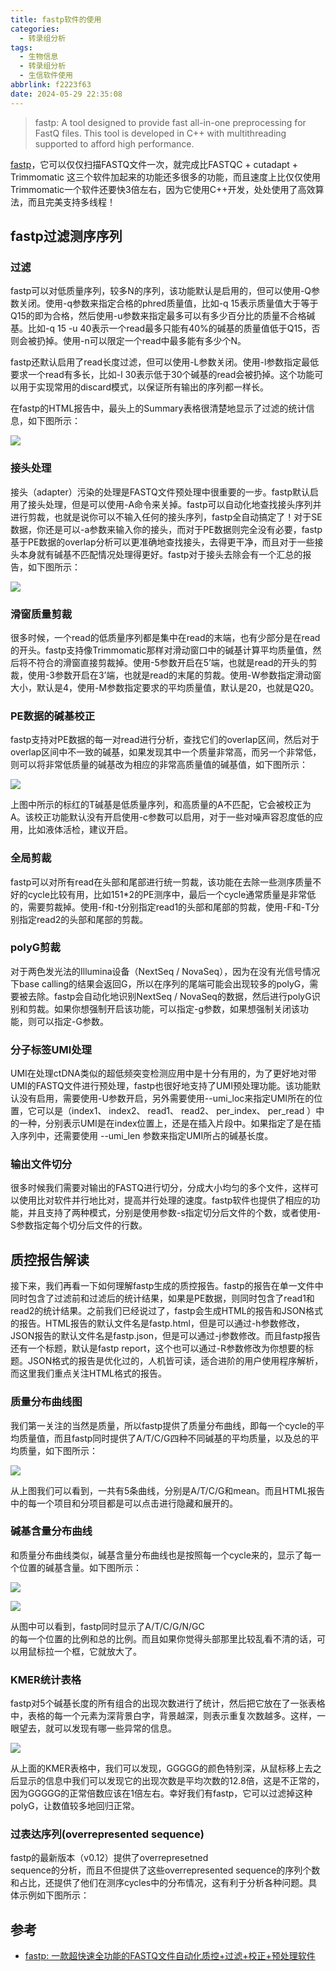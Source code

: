 ```yaml
---
title: fastp软件的使用
categories:
  - 转录组分析
tags:
  - 生物信息
  - 转录组分析
  - 生信软件使用
abbrlink: f2223f63
date: 2024-05-29 22:35:08
---
```


> fastp: A tool designed to provide fast all-in-one preprocessing for FastQ files. This tool is developed in C++ with multithreading supported to afford high performance.

[fastp](https://github.com/OpenGene/fastp)，它可以仅仅扫描FASTQ文件一次，就完成比FASTQC + cutadapt + Trimmomatic 这三个软件加起来的功能还多很多的功能，而且速度上比仅仅使用Trimmomatic一个软件还要快3倍左右，因为它使用C++开发，处处使用了高效算法，而且完美支持多线程！

## fastp过滤测序序列

### 过滤

fastp可以对低质量序列，较多N的序列，该功能默认是启用的，但可以使用-Q参数关闭。使用-q参数来指定合格的phred质量值，比如-q 15表示质量值大于等于Q15的即为合格，然后使用-u参数来指定最多可以有多少百分比的质量不合格碱基。比如-q 15 -u 40表示一个read最多只能有40%的碱基的质量值低于Q15，否则会被扔掉。使用-n可以限定一个read中最多能有多少个N。

fastp还默认启用了read长度过滤，但可以使用-L参数关闭。使用-l参数指定最低要求一个read有多长，比如-l 30表示低于30个碱基的read会被扔掉。这个功能可以用于实现常用的discard模式，以保证所有输出的序列都一样长。

在fastp的HTML报告中，最头上的Summary表格很清楚地显示了过滤的统计信息，如下图所示：

![](https://pic2.zhimg.com/80/v2-6920178b4b210ff1e37089ff8e1b289d_720w.webp)

### 接头处理

接头（adapter）污染的处理是FASTQ文件预处理中很重要的一步。fastp默认启用了接头处理，但是可以使用-A命令来关掉。fastp可以自动化地查找接头序列并进行剪裁，也就是说你可以不输入任何的接头序列，fastp全自动搞定了！对于SE数据，你还是可以-a参数来输入你的接头，而对于PE数据则完全没有必要，fastp基于PE数据的overlap分析可以更准确地查找接头，去得更干净，而且对于一些接头本身就有碱基不匹配情况处理得更好。fastp对于接头去除会有一个汇总的报告，如下图所示：

![](https://pic1.zhimg.com/80/v2-202f214ad93c99a305f6b3510ddf3f78_720w.webp)

### 滑窗质量剪裁

很多时候，一个read的低质量序列都是集中在read的末端，也有少部分是在read的开头。fastp支持像Trimmomatic那样对滑动窗口中的碱基计算平均质量值，然后将不符合的滑窗直接剪裁掉。使用-5参数开启在5’端，也就是read的开头的剪裁，使用-3参数开启在3’端，也就是read的末尾的剪裁。使用-W参数指定滑动窗大小，默认是4，使用-M参数指定要求的平均质量值，默认是20，也就是Q20。

### PE数据的碱基校正

fastp支持对PE数据的每一对read进行分析，查找它们的overlap区间，然后对于overlap区间中不一致的碱基，如果发现其中一个质量非常高，而另一个非常低，则可以将非常低质量的碱基改为相应的非常高质量值的碱基值，如下图所示：

![](https://pic4.zhimg.com/80/v2-78e31fe48bbdc53f5c1a1427b6170a53_720w.webp)

上图中所示的标红的T碱基是低质量序列，和高质量的A不匹配，它会被校正为A。该校正功能默认没有开启使用-c参数可以启用，对于一些对噪声容忍度低的应用，比如液体活检，建议开启。

### 全局剪裁

fastp可以对所有read在头部和尾部进行统一剪裁，该功能在去除一些测序质量不好的cycle比较有用，比如151\*2的PE测序中，最后一个cycle通常质量是非常低的，需要剪裁掉。使用-f和-t分别指定read1的头部和尾部的剪裁，使用-F和-T分别指定read2的头部和尾部的剪裁。

### polyG剪裁

对于两色发光法的Illumina设备（NextSeq / NovaSeq），因为在没有光信号情况下base calling的结果会返回G，所以在序列的尾端可能会出现较多的polyG，需要被去除。fastp会自动化地识别NextSeq / NovaSeq的数据，然后进行polyG识别和剪裁。如果你想强制开启该功能，可以指定-g参数，如果想强制关闭该功能，则可以指定-G参数。

### 分子标签UMI处理

UMI在处理ctDNA类似的超低频突变检测应用中是十分有用的，为了更好地对带UMI的FASTQ文件进行预处理，fastp也很好地支持了UMI预处理功能。该功能默认没有启用，需要使用-U参数开启，另外需要使用--umi_loc来指定UMI所在的位置，它可以是（index1、 index2、 read1、 read2、 per_index、 per_read ）中的一种，分别表示UMI是在index位置上，还是在插入片段中。如果指定了是在插入序列中，还需要使用 --umi_len 参数来指定UMI所占的碱基长度。

### 输出文件切分

很多时候我们需要对输出的FASTQ进行切分，分成大小均匀的多个文件，这样可以使用比对软件并行地比对，提高并行处理的速度。fastp软件也提供了相应的功能，并且支持了两种模式，分别是使用参数-s指定切分后文件的个数，或者使用-S参数指定每个切分后文件的行数。

## 质控报告解读

接下来，我们再看一下如何理解fastp生成的质控报告。fastp的报告在单一文件中同时包含了过滤前和过滤后的统计结果，如果是PE数据，则同时包含了read1和read2的统计结果。之前我们已经说过了，fastp会生成HTML的报告和JSON格式的报告。HTML报告的默认文件名是fastp.html，但是可以通过-h参数修改，JSON报告的默认文件名是fastp.json，但是可以通过-j参数修改。而且fastp报告还有一个标题，默认是fastp report，这个也可以通过-R参数修改为你想要的标题。JSON格式的报告是优化过的，人机皆可读，适合进阶的用户使用程序解析，而这里我们重点关注HTML格式的报告。

### 质量分布曲线图

我们第一关注的当然是质量，所以fastp提供了质量分布曲线，即每一个cycle的平均质量值，而且fastp同时提供了A/T/C/G四种不同碱基的平均质量，以及总的平均质量，如下图所示：

![](https://pic3.zhimg.com/80/v2-ee5358c3a2a93af49171459278aa751e_720w.webp)

从上图我们可以看到，一共有5条曲线，分别是A/T/C/G和mean。而且HTML报告中的每一个项目和分项目都是可以点击进行隐藏和展开的。

### 碱基含量分布曲线

和质量分布曲线类似，碱基含量分布曲线也是按照每一个cycle来的，显示了每一个位置的碱基含量。如下图所示：

![](https://pic2.zhimg.com/80/v2-c2ca5f1b36bf7c9010d43773dffaf66d_720w.webp)

![](https://pic2.zhimg.com/80/v2-4d30aaf1dfe395d89d36d9ae5c3e135d_720w.webp)

从图中可以看到，fastp同时显示了A/T/C/G/N/GC  
的每一个位置的比例和总的比例。而且如果你觉得头部那里比较乱看不清的话，可以用鼠标拉一个框，它就放大了。

### KMER统计表格

fastp对5个碱基长度的所有组合的出现次数进行了统计，然后把它放在了一张表格中，表格的每一个元素为深背景白字，背景越深，则表示重复次数越多。这样，一眼望去，就可以发现有哪一些异常的信息。

![](https://pic3.zhimg.com/80/v2-a69e014cd516d44ac2bb0d3cb8d6d67e_720w.webp)

从上面的KMER表格中，我们可以发现，GGGGG的颜色特别深，从鼠标移上去之后显示的信息中我们可以发现它的出现次数是平均次数的12.8倍，这是不正常的，因为GGGGG的正常倍数应该在1倍左右。幸好我们有fastp，它可以过滤掉这种polyG，让数值较多地回归正常。

### 过表达序列(overrepresented sequence)

fastp的最新版本（v0.12）提供了overrepresetned  
sequence的分析，而且不但提供了这些overrepresented sequence的序列个数和占比，还提供了他们在测序cycles中的分布情况，这有利于分析各种问题。具体示例如下图所示：

## 参考

- [fastp: 一款超快速全功能的FASTQ文件自动化质控+过滤+校正+预处理软件](https://zhuanlan.zhihu.com/p/33601691)
